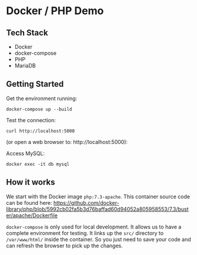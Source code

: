 # Docker / PHP Demo

## Tech Stack

- Docker
- docker-compose
- PHP
- MariaDB


## Getting Started

Get the environment running:
```
docker-compose up --build
```

Test the connection:
```
curl http://localhost:5000
```
(or open a web browser to: http://localhost:5000):

Access MySQL:
```
docker exec -it db mysql
```

## How it works

We start with the Docker image `php:7.3-apache`. This container source code can be found here:
https://github.com/docker-library/php/blob/5992cb02fa5b3d76baffad60d94052a805958553/7.3/buster/apache/Dockerfile

`docker-compose` is only used for local development. It allows us to have a complete environment for testing. It links up the `src/` directory to `/var/www/html/` inside the container. So you just need to save your code and can refresh the browser to pick up the changes.

